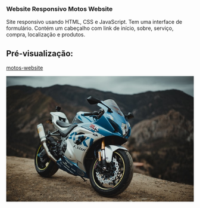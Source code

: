 ### Website Responsivo Motos Website

 <p>Site responsivo usando HTML, CSS e JavaScript. Tem uma interface de formulário. Contém um cabeçalho com link de início, sobre, serviço, compra, localização e produtos.</p>

## Pré-visualização:

[motos-website](https://motos-website.netlify.app/)

<!-- <div align="center"><img src="images/moto01.jpg" width=auto>
</div> -->

![screenshot](./images/moto03.jpg)

